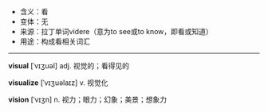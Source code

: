 - <span class="definition">含义：看</span>
- <span class="definition">变体：无</span>
- <span class="definition">来源：拉丁单词videre（意为to see或to know，即看或知道）</span>
- <span class="definition">用途：构成看相关词汇</span>

---

<span class="vocabulary">**visual**</span> [ˈvɪʒuəl] adj. 视觉的；看得见的

<span class="vocabulary">**visualize**</span> [ˈvɪʒuəlaɪz] v. 视觉化


<span class="vocabulary">**vision**</span> [ˈvɪʒn] n. 视力；眼力；幻象；美景；想象力
